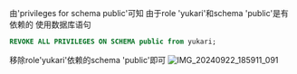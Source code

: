 由'privileges for schema public'可知
由于role 'yukari'和schema 'public'是有依赖的
使用数据库语句
```SQL
REVOKE ALL PRIVILEGES ON SCHEMA public from yukari;
```
移除role'yukari'依赖的schema 'public'即可
![IMG_20240922_185911_091](https://github.com/user-attachments/assets/031372dc-f0bc-4a4d-976e-2d8765b73d67)
